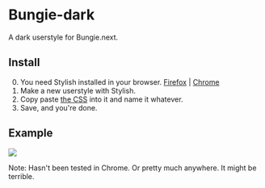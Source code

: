 Bungie-dark
===========

A dark userstyle for Bungie.next.

## Install
0. You need Stylish installed in your browser. [Firefox](https://addons.mozilla.org/en-US/firefox/addon/stylish/) | [Chrome](https://chrome.google.com/webstore/detail/stylish/fjnbnpbmkenffdnngjfgmeleoegfcffe?hl=en)
1. Make a new userstyle with Stylish.
2. Copy paste [the CSS](https://raw.github.com/Shou-/Bungie-dark/master/Bungie-dark.css) into it and name it whatever.
3. Save, and you're done.

## Example
<img src=http://i.imgur.com/EWsO1.jpg />

Note: Hasn't been tested in Chrome. Or pretty much anywhere. It might be terrible.
